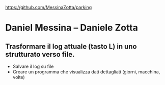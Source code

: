 https://github.com/MessinaZotta/parking

# Daniel Messina – Daniele Zotta

## Trasformare il log attuale (tasto L) in uno strutturato verso file.

* Salvare il log su file
* Creare un programma che visualizza dati dettagliati (giorni, macchina, volte)
